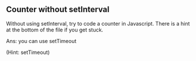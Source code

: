 ## Counter without setInterval

Without using setInterval, try to code a counter in Javascript. There is a hint at the bottom of the file if you get stuck.



Ans: you can use setTimeout




































































(Hint: setTimeout)

